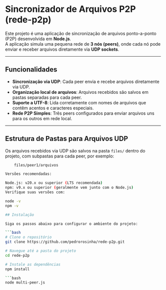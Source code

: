 # Sincronizador de Arquivos P2P (rede-p2p)

Este projeto é uma aplicação de sincronização de arquivos ponto-a-ponto (P2P) desenvolvida em **Node.js**.  
A aplicação simula uma pequena rede de **3 nós (peers)**, onde cada nó pode enviar e receber arquivos diretamente via **UDP sockets**.

---

## Funcionalidades

- **Sincronização via UDP**: Cada peer envia e recebe arquivos diretamente via UDP.
- **Organização local de arquivos**: Arquivos recebidos são salvos em pastas separadas para cada peer.
- **Suporte a UTF-8**: Lida corretamente com nomes de arquivos que contêm acentos e caracteres especiais.
- **Rede P2P Simples**: Três peers configurados para enviar arquivos uns para os outros em rede local.
---

## Estrutura de Pastas para Arquivos UDP

Os arquivos recebidos via UDP são salvos na pasta `files/` dentro do projeto, com subpastas para cada peer, por exemplo:
```bash
    files/peer1/arquivos

Versões recomendadas:

Node.js: v20.x ou superior (LTS recomendada)
npm: v9.x ou superior (geralmente vem junto com o Node.js)
Verifique suas versões com:

node -v
npm -v

## Instalação

Siga os passos abaixo para configurar o ambiente do projeto:

```bash
# Clone o repositório
git clone https://github.com/pedrorosinha/rede-p2p.git

# Navegue até a pasta do projeto
cd rede-p2p

# Instale as dependências
npm install

```bash
node multi-peer.js